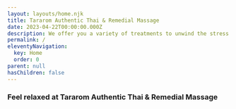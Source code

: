 ```yaml
---
layout: layouts/home.njk
title: Tararom Authentic Thai & Remedial Massage
date: 2023-04-22T00:00:00.000Z
description: We offer you a variety of treatments to unwind the stress of your mind, your body and soul. All services are provided by well trained and experienced therapists.
permalink: /
eleventyNavigation:
  key: Home
  order: 0
parent: null
hasChildren: false
---
```


### Feel relaxed at Tararom Authentic Thai & Remedial Massage

